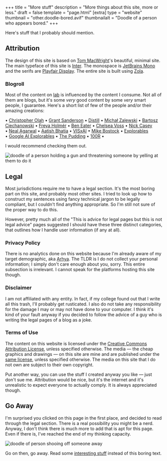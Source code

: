 +++
title = "More stuff"
description = "More things about this site, more or less."
draft = false
template = "page.html"
[extra]
type = "website"
thumbnail = "other.doodle-bored.avif"
thumbnailalt = "Doodle of a person who appears bored."
+++

Here's stuff that I probably should mention.

## Attribution

The design of this site is based on [Tom MacWright](https://macwright.com)'s beautiful, minimal site. The main typeface of this site is [Inter](https://rsms.me/inter/). The monospace is [JetBrains Mono](https://www.jetbrains.com/lp/mono/) and the serifs are [Playfair Display](https://www.forthehearts.net/playfair2_0/). The entire site is built using [Zola](https://www.getzola.org/).

### Blogroll

Most of the content on [lab](/lab) is influenced by the content I consume. Not all of them are blogs, but it's some *very* good content by some *very* smart people, I guarantee. Here's a short list of few of the people and/or their amazing creations:

&bull;&nbsp;[Christopher Olah](http://colah.github.io/)
&bull;&nbsp;[Grant Sanderson](https://www.3blue1brown.com/)
&bull;&nbsp;[Distill](https://distill.pub/)
&bull;&nbsp;[Michał Zalewski](https://lcamtuf.substack.com/archive)
&bull;&nbsp;[Bartosz Ciechanowski](https://ciechanow.ski/archives/)
&bull;&nbsp;[Freya Holmér](https://acegikmo.com/)
&bull;&nbsp;[Ben Eater](https://eater.net/)
&bull;&nbsp;[Chelsea Voss](https://csvoss.com/)
&bull;&nbsp;[Nick Casey](https://ncase.me)
&bull;&nbsp;[Neal Agarwal](https://neal.fun)
&bull;&nbsp;[Aatish Bhatia](https://aatishb.com/articles/)
&bull;&nbsp;[VISxAI](https://visxai.io/)
&bull;&nbsp;[Mike Bostock](https://bost.ocks.org/mike/)
&bull;&nbsp;[Explorables](https://explorabl.es/)
&bull;&nbsp;[Google AI Explorables](https://pair.withgoogle.com/explorables/)
&bull;&nbsp;[The Pudding](https://pudding.cool/)
&bull;&nbsp;[100R](https://100r.co/)
&bull;

I would recommend checking them out.

![doodle of a person holding a gun and threatening someone by yelling at them to do it](/media/other/doodle-threaten-gun.avif)

## Legal

Most jurisdictions require me to have a legal section. It's the most boring part on this site, and probably most other sites. I tried to look up how to construct my sentences using fancy technical jargon to be legally compliant, but I couldn't find anything appropriate. So I'm still not sure of the proper way to do this.

However, pretty much all of the "This is advice for legal pages but this is not legal advice" pages suggested I should have these three distinct categories, that outlines how I handle user information (if any at all).

### Privacy Policy

There is no analytics done on this website because I'm already aware of my target demographic, aka [Arhya](https://arhya.codes). The TLDR is I do not collect your personal information; I simply don't care enough about you, sorry. This entire subsection is irrelevant. I cannot speak for the platforms hosting this site though.

### Disclaimer

I am not affiliated with any entity. In fact, if my college found out that I write all this trash, I'll probably get rusticated. I also do not take any responsibility for the damage I may or may not have done to your computer. I think it's kind of your fault anyway if you decided to follow the advice of a guy who is writing the legal pages of a blog as a joke.

### Terms of Use

The content on this website is licensed under the [Creative Commons Attribution License](https://creativecommons.org/licenses/by/4.0/), unless specified otherwise. The media — the cheap graphics and drawings — on this site are mine and are published under the [same license](https://creativecommons.org/licenses/by/4.0/), unless specified otherwise. The media on this site that I do not own are subject to their own copyright.

Put another way, you can use the stuff I created anyway you like — just don't sue me. Attribution would be nice, but it's the internet and it's unrealistic to expect everyone to actually comply. It is always appreciated though.

## Go Away

I'm surprised you clicked on this page in the first place, and decided to read through the legal section. There is a real possibility you might be a nerd. Anyway, I don't think there is much more to add that is apt for this page. Even if there is, I've reached the end of my thinking capacity.

![doodle of person shooing off someone away](/media/other/doodle-shoo.avif)

Go on then, go away. Read some [interesting stuff](/lab) instead of this boring text.
